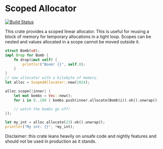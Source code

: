 # Scoped Allocator 
[![Build Status](https://travis-ci.org/rphmeier/scoped_allocator.svg)](https://travis-ci.org/rphmeier/scoped_allocator)

This crate provides a scoped linear allocator. This is useful for reusing a block of memory for temporary allocations in a tight loop. Scopes can be nested and values allocated in a scope cannot be moved outside it.

```rust
struct Bomb(u8);
impl Drop for Bomb {
    fn drop(&mut self) {
        println!("Boom! {}", self.0);
    } 
}
// new allocator with a kilobyte of memory.
let alloc = ScopedAllocator::new(1024);

alloc.scope(|inner| {
    let mut bombs = Vec::new();
    for i in 0..100 { bombs.push(inner.allocate(Bomb(i)).ok().unwrap())}

    // watch the bombs go off!
});

let my_int = alloc.allocate(23).ok().unwrap();
println!("My int: {}", *my_int);
```

Disclaimer: this crate leans heavily on unsafe code and nightly features and should not be used in production as it stands.